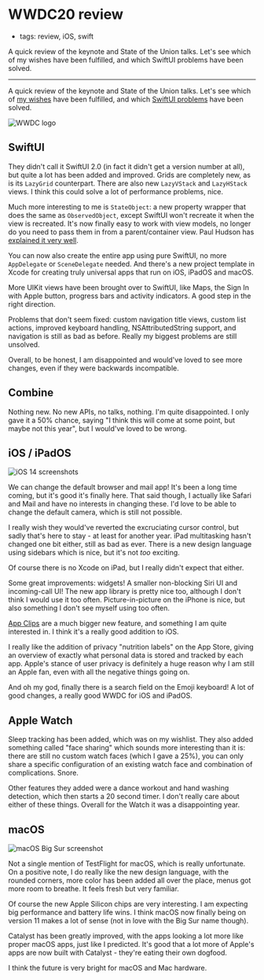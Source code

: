 # WWDC20 review
- tags: review, iOS, swift

A quick review of the keynote and State of the Union talks. Let's see which of my wishes have been fulfilled, and which SwiftUI problems have been solved.

---

A quick review of the keynote and State of the Union talks. Let's see which of [my wishes](/articles/2020/wwdc20-wishlist/) have been fulfilled, and which [SwiftUI problems](/articles/2020/swiftui-review/) have been solved.

![WWDC logo](/articles/images/wwdcheader.jpg)

## SwiftUI
They didn't call it SwiftUI 2.0 (in fact it didn't get a version number at all), but quite a lot has been added and improved. Grids are completely new, as is its `LazyGrid` counterpart. There are also new `LazyVStack` and `LazyHStack` views. I think this could solve a lot of performance problems, nice.

Much more interesting to me is `StateObject`: a new property wrapper that does the same as `ObservedObject`, except SwiftUI won't recreate it when the view is recreated. It's now finally easy to work with view models, no longer do you need to pass them in from a parent/container view. Paul Hudson has [explained it very well](https://www.hackingwithswift.com/quick-start/swiftui/what-is-the-stateobject-property-wrapper).

You can now also create the entire app using pure SwiftUI, no more `AppDelegate` or `SceneDelegate` needed. And there's a new project template in Xcode for creating truly universal apps that run on iOS, iPadOS and macOS.

More UIKit views have been brought over to SwiftUI, like Maps, the Sign In with Apple button, progress bars and activity indicators. A good step in the right direction.

Problems that don't seem fixed: custom navigation title views, custom list actions, improved keyboard handling, NSAttributedString support, and navigation is still as bad as before. Really my biggest problems are still unsolved.

Overall, to be honest, I am disappointed and would've loved to see more changes, even if they were backwards incompatible.

## Combine
Nothing new. No new APIs, no talks, nothing. I'm quite disappointed. I only gave it a 50% chance, saying "I think this will come at some point, but maybe not this year", but I would've loved to be wrong.

## iOS / iPadOS
![iOS 14 screenshots](/articles/images/ios14.png)

We can change the default browser and mail app! It's been a long time coming, but it's good it's finally here. That said though, I actually like Safari and Mail and have no interests in changing these. I'd love to be able to change the default camera, which is still not possible.

I really wish they would've reverted the excruciating cursor control, but sadly that's here to stay - at least for another year. iPad multitasking hasn't changed one bit either, still as bad as ever. There is a new design language using sidebars which is nice, but it's not *too* exciting.

Of course there is no Xcode on iPad, but I really didn't expect that either.

Some great improvements: widgets! A smaller non-blocking Siri UI and incoming-call UI! The new app library is pretty nice too, although I don't think I would use it too often. Picture-in-picture on the iPhone is nice, but also something I don't see myself using too often.

[App Clips](https://developer.apple.com/app-clips/) are a much bigger new feature, and something I am quite interested in. I think it's a really good addition to iOS.

I really like the addition of privacy "nutrition labels" on the App Store, giving an overview of exactly what personal data is stored and tracked by each app. Apple's stance of user privacy is definitely a huge reason why I am still an Apple fan, even with all the negative things going on.

And oh my god, finally there is a search field on the Emoji keyboard! A lot of good changes, a really good WWDC for iOS and iPadOS.

## Apple Watch
Sleep tracking has been added, which was on my wishlist. They also added something called "face sharing" which sounds more interesting than it is: there are still no custom watch faces (which I gave a 25%), you can only share a specific configuration of an existing watch face and combination of complications. Snore.

Other features they added were a dance workout and hand washing detection, which then starts a 20 second timer. I don't really care about either of these things. Overall for the Watch it was a disappointing year.

## macOS
![macOS Big Sur screenshot](/articles/images/bigsur.jpg)

Not a single mention of TestFlight for macOS, which is really unfortunate. On a positive note, I do really like the new design language, with the rounded corners, more color has been added all over the place, menus got more room to breathe. It feels fresh but very familiar.

Of course the new Apple Silicon chips are very interesting. I am expecting big performance and battery life wins. I think macOS now finally being on version 11 makes a lot of sense (not in love with the Big Sur name though).

Catalyst has been greatly improved, with the apps looking a lot more like proper macOS apps, just like I predicted. It's good that a lot more of Apple's apps are now built with Catalyst - they're eating their own dogfood.

I think the future is very bright for macOS and Mac hardware.
